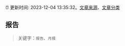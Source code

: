 :alarm_clock: 更新时间: 2023-12-04 13:35:32。[文章来源](/README.md)、[文章分类](/TAGS.md)

## 报告


> 关键字：`报告`、`月报`



